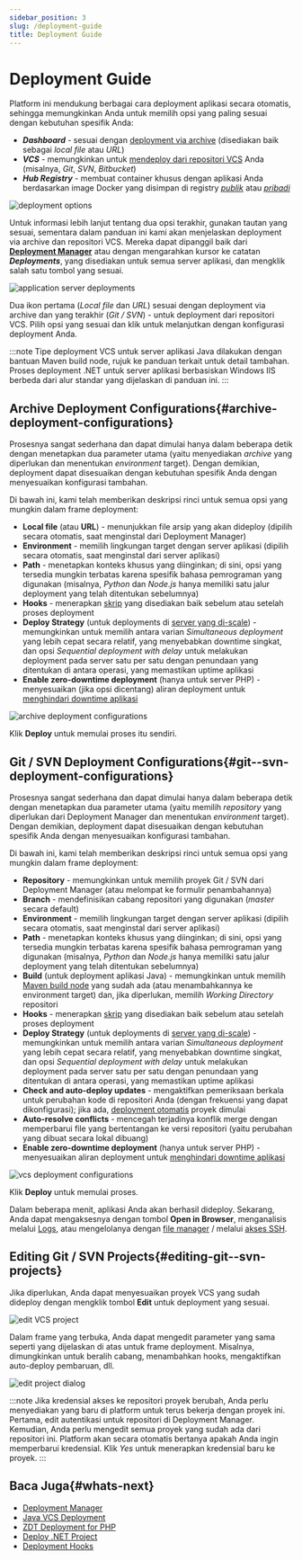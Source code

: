 ```yaml
---
sidebar_position: 3
slug: /deployment-guide
title: Deployment Guide
---
```

# Deployment Guide

Platform ini mendukung berbagai cara deployment aplikasi secara otomatis, sehingga memungkinkan Anda untuk memilih opsi yang paling sesuai dengan kebutuhan spesifik Anda:

- _**Dashboard**_ \- sesuai dengan [deployment via archive](https://docs.dewacloud.com/docs/#archive-deployment-configurations) (disediakan baik sebagai _local file_ atau _URL_)
- _**VCS**_ \- memungkinkan untuk [mendeploy dari repositori VCS](https://docs.dewacloud.com/docs/#git--svn-deployment-configurations) Anda (misalnya, _Git_, _SVN_, _Bitbucket_)
- _**Hub Registry**_ \- membuat container khusus dengan aplikasi Anda berdasarkan image Docker yang disimpan di registry _[publik](https://docs.dewacloud.com/docs/docker-container-deploy/)_ atau _[pribadi](https://docs.dewacloud.com/docs/docker-container-deploy/)_

![deployment options](#)

Untuk informasi lebih lanjut tentang dua opsi terakhir, gunakan tautan yang sesuai, sementara dalam panduan ini kami akan menjelaskan deployment via archive dan repositori VCS. Mereka dapat dipanggil baik dari **[Deployment Manager](https://docs.dewacloud.com/docs/deployment-manager/)** atau dengan mengarahkan kursor ke catatan _**Deployments**_, yang disediakan untuk semua server aplikasi, dan mengklik salah satu tombol yang sesuai.

![application server deployments](#)

Dua ikon pertama (_Local file_ dan _URL_) sesuai dengan deployment via archive dan yang terakhir (_Git / SVN_) - untuk deployment dari repositori VCS. Pilih opsi yang sesuai dan klik untuk melanjutkan dengan konfigurasi deployment Anda.

:::note
Tipe deployment VCS untuk server aplikasi Java dilakukan dengan bantuan Maven build node, rujuk ke panduan terkait untuk detail tambahan. Proses deployment .NET untuk server aplikasi berbasiskan Windows IIS berbeda dari alur standar yang dijelaskan di panduan ini.
:::

## Archive Deployment Configurations{#archive-deployment-configurations}

Prosesnya sangat sederhana dan dapat dimulai hanya dalam beberapa detik dengan menetapkan dua parameter utama (yaitu menyediakan _archive_ yang diperlukan dan menentukan _environment_ target). Dengan demikian, deployment dapat disesuaikan dengan kebutuhan spesifik Anda dengan menyesuaikan konfigurasi tambahan.

Di bawah ini, kami telah memberikan deskripsi rinci untuk semua opsi yang mungkin dalam frame deployment:

- **Local file** (atau **URL**) - menunjukkan file arsip yang akan dideploy (dipilih secara otomatis, saat menginstal dari Deployment Manager)
- **Environment** \- memilih lingkungan target dengan server aplikasi (dipilih secara otomatis, saat menginstal dari server aplikasi)
- **Path** \- menetapkan konteks khusus yang diinginkan; di sini, opsi yang tersedia mungkin terbatas karena spesifik bahasa pemrograman yang digunakan (misalnya, _Python_ dan _Node.js_ hanya memiliki satu jalur deployment yang telah ditentukan sebelumnya)
- **Hooks** \- menerapkan [skrip](https://docs.dewacloud.com/docs/deployment-hooks/) yang disediakan baik sebelum atau setelah proses deployment
- **Deploy Strategy** (untuk deployments di [server yang di-scale](https://docs.dewacloud.com/docs/horizontal-scaling/)) - memungkinkan untuk memilih antara varian _Simultaneous deployment_ yang lebih cepat secara relatif, yang menyebabkan downtime singkat, dan opsi _Sequential deployment with delay_ untuk melakukan deployment pada server satu per satu dengan penundaan yang ditentukan di antara operasi, yang memastikan uptime aplikasi
- **Enable zero-downtime deployment** (hanya untuk server PHP) - menyesuaikan (jika opsi dicentang) aliran deployment untuk [menghindari downtime aplikasi](https://docs.dewacloud.com/docs/php-zero-downtime-deploy/)

![archive deployment configurations](#)

Klik **Deploy** untuk memulai proses itu sendiri.

## Git / SVN Deployment Configurations{#git--svn-deployment-configurations}

Prosesnya sangat sederhana dan dapat dimulai hanya dalam beberapa detik dengan menetapkan dua parameter utama (yaitu memilih _repository_ yang diperlukan dari Deployment Manager dan menentukan _environment_ target). Dengan demikian, deployment dapat disesuaikan dengan kebutuhan spesifik Anda dengan menyesuaikan konfigurasi tambahan.

Di bawah ini, kami telah memberikan deskripsi rinci untuk semua opsi yang mungkin dalam frame deployment:

- **Repository** \- memungkinkan untuk memilih proyek Git / SVN dari Deployment Manager (atau melompat ke formulir penambahannya)
- **Branch** \- mendefinisikan cabang repositori yang digunakan (_master_ secara default)
- **Environment** \- memilih lingkungan target dengan server aplikasi (dipilih secara otomatis, saat menginstal dari server aplikasi)
- **Path** \- menetapkan konteks khusus yang diinginkan; di sini, opsi yang tersedia mungkin terbatas karena spesifik bahasa pemrograman yang digunakan (misalnya, _Python_ dan _Node.js_ hanya memiliki satu jalur deployment yang telah ditentukan sebelumnya)
- **Build** (untuk deployment aplikasi Java) - memungkinkan untuk memilih [Maven build node](https://docs.dewacloud.com/docs/java-vcs-deployment/) yang sudah ada (atau menambahkannya ke environment target) dan, jika diperlukan, memilih _Working Directory_ repositori
- **Hooks** \- menerapkan [skrip](https://docs.dewacloud.com/docs/deployment-hooks/) yang disediakan baik sebelum atau setelah proses deployment
- **Deploy Strategy** (untuk deployments di [server yang di-scale](https://docs.dewacloud.com/docs/horizontal-scaling/)) - memungkinkan untuk memilih antara varian _Simultaneous deployment_ yang lebih cepat secara relatif, yang menyebabkan downtime singkat, dan opsi _Sequential deployment with delay_ untuk melakukan deployment pada server satu per satu dengan penundaan yang ditentukan di antara operasi, yang memastikan uptime aplikasi
- **Check and auto-deploy updates** \- mengaktifkan pemeriksaan berkala untuk perubahan kode di repositori Anda (dengan frekuensi yang dapat dikonfigurasi); jika ada, [deployment otomatis](https://docs.dewacloud.com/docs/git-svn-auto-deploy/) proyek dimulai
- **Auto-resolve conflicts** \- mencegah terjadinya konflik merge dengan memperbarui file yang bertentangan ke versi repositori (yaitu perubahan yang dibuat secara lokal dibuang)
- **Enable zero-downtime deployment** (hanya untuk server PHP) - menyesuaikan aliran deployment untuk [menghindari downtime aplikasi](https://docs.dewacloud.com/docs/php-zero-downtime-deploy/)

![vcs deployment configurations](#)

Klik **Deploy** untuk memulai proses.

Dalam beberapa menit, aplikasi Anda akan berhasil dideploy. Sekarang, Anda dapat mengaksesnya dengan tombol **Open in Browser**, menganalisis melalui [Logs](https://docs.dewacloud.com/docs/view-log-files/), atau mengelolanya dengan [file manager](https://docs.dewacloud.com/docs/configuration-file-manager/) / melalui [akses SSH](https://docs.dewacloud.com/docs/ssh-access/).

## Editing Git / SVN Projects{#editing-git--svn-projects}

Jika diperlukan, Anda dapat menyesuaikan proyek VCS yang sudah dideploy dengan mengklik tombol **Edit** untuk deployment yang sesuai.

![edit VCS project](#)

Dalam frame yang terbuka, Anda dapat mengedit parameter yang sama seperti yang dijelaskan di atas untuk frame deployment. Misalnya, dimungkinkan untuk beralih cabang, menambahkan hooks, mengaktifkan auto-deploy pembaruan, dll.

![edit project dialog](#)

:::note
Jika kredensial akses ke repositori proyek berubah, Anda perlu menyediakan yang baru di platform untuk terus bekerja dengan proyek ini. Pertama, edit autentikasi untuk repositori di Deployment Manager. Kemudian, Anda perlu mengedit semua proyek yang sudah ada dari repositori ini. Platform akan secara otomatis bertanya apakah Anda ingin memperbarui kredensial. Klik _Yes_ untuk menerapkan kredensial baru ke proyek.
:::

## Baca Juga{#whats-next}

- [Deployment Manager](https://docs.dewacloud.com/docs/deployment-manager/)
- [Java VCS Deployment](https://docs.dewacloud.com/docs/java-vcs-deployment/)
- [ZDT Deployment for PHP](https://docs.dewacloud.com/docs/php-zero-downtime-deploy/)
- [Deploy .NET Project](https://docs.dewacloud.com/docs/deploy-dotnet-archive-url/)
- [Deployment Hooks](https://docs.dewacloud.com/docs/deployment-hooks/)